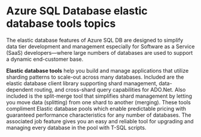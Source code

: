 <properties 
	pageTitle="Azure SQL Database Elastic Scale" 
	description="Documentation map, a visual table of contents for Elastic Scale feature of Azure SQL DB" 
	services="sql-database" 
	documentationCenter="" 
	manager="jeffreyg" 
	authors="sidneyh" 
	editor=""/>

<tags 
	ms.service="sql-database" 
	ms.workload="sql-database" 
	ms.tgt_pltfrm="na" 
	ms.devlang="na" 
	ms.topic="article" 
	ms.date="04/24/2015" 
	ms.author="sidneyh"/>

# Azure SQL Database elastic database tools topics

The elastic database features of Azure SQL DB are designed to simplify data tier development and management especially for Software as a Service (SaaS) developers—where large numbers of databases are used to support a dynamic end-customer base.  

**Elastic database tools** help you build and manage applications that utilize sharding patterns to scale-out across many databases. Included are the elastic database client library supporting shard management, data-dependent routing, and cross-shard query capabilities for ADO.Net. Also included is the split-merge tool that simplifies shard management by letting you move data (splitting) from one shard to another (merging).  These tools compliment Elastic database pools which enable predictable pricing with guaranteed performance characteristics for any number of databases. The associated job feature gives you an easy and reliable tool for upgrading and managing every database in the pool with T-SQL scripts.

<object type="image/svg+xml" data="https://sidneyhcontent.blob.core.windows.net/documentation/ElasticScaleMapcoded.svg" width="100%" height="100%">
</object>
 